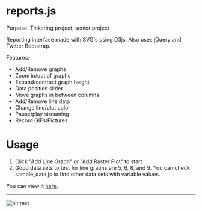 # reports.js
Purpose: Tinkering project, senior project

Reporting interface made with SVG's using D3js. Also uses jQuery and Twitter Bootstrap.

Features:

- Add/Remove graphs
- Zoom in/out of graphs
- Expand/contract graph height
- Data position slider
- Move graphs in between columns
- Add/Remove line data
- Change line/plot color
- Pause/play streaming
- Record GIFs/Pictures

# Usage
1. Click "Add Line Graph" or "Add Raster Plot" to start
2. Good data sets to test for line graphs are 5, 6, 8, and 9. You can check sample_data.js to find other data sets with variable values.

 You can view it [here](http://ealmachar.github.io/projects/reports.js/reports.html).
 
---

![alt text](https://raw.githubusercontent.com/ealmachar/senior-project/master/report%20example.PNG "example ")
